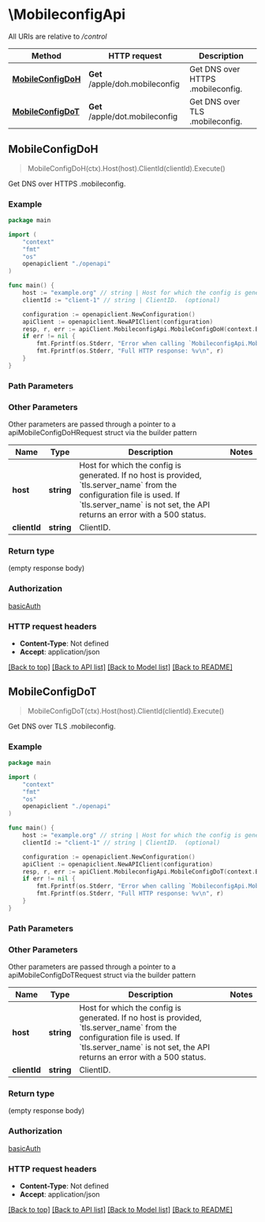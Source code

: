 # \MobileconfigApi

All URIs are relative to */control*

Method | HTTP request | Description
------------- | ------------- | -------------
[**MobileConfigDoH**](MobileconfigApi.md#MobileConfigDoH) | **Get** /apple/doh.mobileconfig | Get DNS over HTTPS .mobileconfig.
[**MobileConfigDoT**](MobileconfigApi.md#MobileConfigDoT) | **Get** /apple/dot.mobileconfig | Get DNS over TLS .mobileconfig.



## MobileConfigDoH

> MobileConfigDoH(ctx).Host(host).ClientId(clientId).Execute()

Get DNS over HTTPS .mobileconfig.

### Example

```go
package main

import (
    "context"
    "fmt"
    "os"
    openapiclient "./openapi"
)

func main() {
    host := "example.org" // string | Host for which the config is generated.  If no host is provided, `tls.server_name` from the configuration file is used.  If `tls.server_name` is not set, the API returns an error with a 500 status. 
    clientId := "client-1" // string | ClientID.  (optional)

    configuration := openapiclient.NewConfiguration()
    apiClient := openapiclient.NewAPIClient(configuration)
    resp, r, err := apiClient.MobileconfigApi.MobileConfigDoH(context.Background()).Host(host).ClientId(clientId).Execute()
    if err != nil {
        fmt.Fprintf(os.Stderr, "Error when calling `MobileconfigApi.MobileConfigDoH``: %v\n", err)
        fmt.Fprintf(os.Stderr, "Full HTTP response: %v\n", r)
    }
}
```

### Path Parameters



### Other Parameters

Other parameters are passed through a pointer to a apiMobileConfigDoHRequest struct via the builder pattern


Name | Type | Description  | Notes
------------- | ------------- | ------------- | -------------
 **host** | **string** | Host for which the config is generated.  If no host is provided, &#x60;tls.server_name&#x60; from the configuration file is used.  If &#x60;tls.server_name&#x60; is not set, the API returns an error with a 500 status.  | 
 **clientId** | **string** | ClientID.  | 

### Return type

 (empty response body)

### Authorization

[basicAuth](../README.md#basicAuth)

### HTTP request headers

- **Content-Type**: Not defined
- **Accept**: application/json

[[Back to top]](#) [[Back to API list]](../README.md#documentation-for-api-endpoints)
[[Back to Model list]](../README.md#documentation-for-models)
[[Back to README]](../README.md)


## MobileConfigDoT

> MobileConfigDoT(ctx).Host(host).ClientId(clientId).Execute()

Get DNS over TLS .mobileconfig.

### Example

```go
package main

import (
    "context"
    "fmt"
    "os"
    openapiclient "./openapi"
)

func main() {
    host := "example.org" // string | Host for which the config is generated.  If no host is provided, `tls.server_name` from the configuration file is used.  If `tls.server_name` is not set, the API returns an error with a 500 status. 
    clientId := "client-1" // string | ClientID.  (optional)

    configuration := openapiclient.NewConfiguration()
    apiClient := openapiclient.NewAPIClient(configuration)
    resp, r, err := apiClient.MobileconfigApi.MobileConfigDoT(context.Background()).Host(host).ClientId(clientId).Execute()
    if err != nil {
        fmt.Fprintf(os.Stderr, "Error when calling `MobileconfigApi.MobileConfigDoT``: %v\n", err)
        fmt.Fprintf(os.Stderr, "Full HTTP response: %v\n", r)
    }
}
```

### Path Parameters



### Other Parameters

Other parameters are passed through a pointer to a apiMobileConfigDoTRequest struct via the builder pattern


Name | Type | Description  | Notes
------------- | ------------- | ------------- | -------------
 **host** | **string** | Host for which the config is generated.  If no host is provided, &#x60;tls.server_name&#x60; from the configuration file is used.  If &#x60;tls.server_name&#x60; is not set, the API returns an error with a 500 status.  | 
 **clientId** | **string** | ClientID.  | 

### Return type

 (empty response body)

### Authorization

[basicAuth](../README.md#basicAuth)

### HTTP request headers

- **Content-Type**: Not defined
- **Accept**: application/json

[[Back to top]](#) [[Back to API list]](../README.md#documentation-for-api-endpoints)
[[Back to Model list]](../README.md#documentation-for-models)
[[Back to README]](../README.md)

